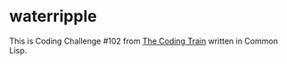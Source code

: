 # waterripple

This is Coding Challenge #102 from [The Coding Train](https://www.youtube.com/channel/UCvjgXvBlbQiydffZU7m1_aw) written in Common Lisp.

